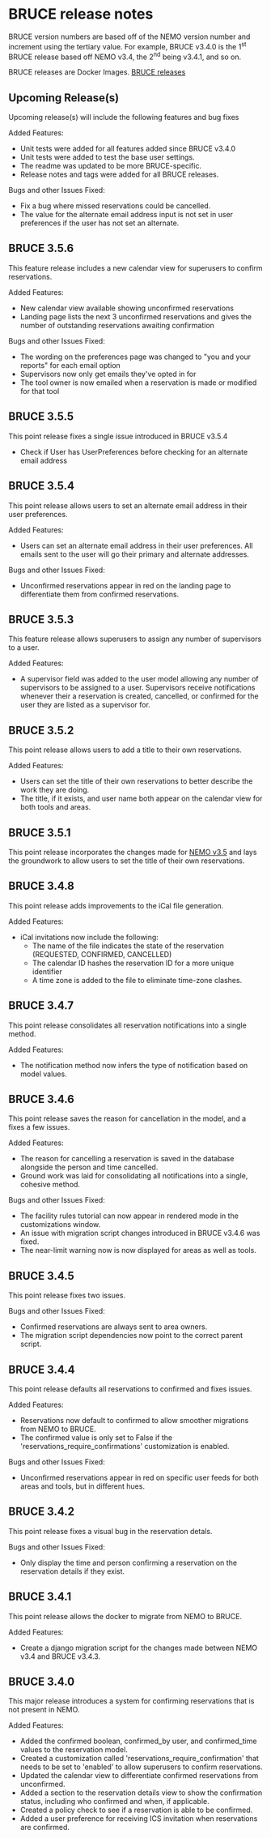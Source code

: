 # BRUCE release notes
BRUCE version numbers are based off of the NEMO version number and increment using the tertiary value. For example, BRUCE v3.4.0 is the 1<sup>st</sup> BRUCE release based off NEMO v3.4, the 2<sup>nd</sup> being v3.4.1, and so on.

BRUCE releases are Docker Images. [BRUCE releases](https://hub.docker.com/r/krzywon/bruce/)

## Upcoming Release(s)
Upcoming release(s) will include the following features and bug fixes

Added Features:
 - Unit tests were added for all features added since BRUCE v3.4.0
 - Unit tests were added to test the base user settings.
 - The readme was updated to be more BRUCE-specific.
 - Release notes and tags were added for all BRUCE releases.
 
Bugs and other Issues Fixed:
 - Fix a bug where missed reservations could be cancelled.
 - The value for the alternate email address input is not set in user preferences if the user has not set an alternate.

## BRUCE 3.5.6
This feature release includes a new calendar view for superusers to confirm reservations.

Added Features:
 - New calendar view available showing unconfirmed reservations
 - Landing page lists the next 3 unconfirmed reservations and gives the number of outstanding reservations awaiting confirmation

Bugs and other Issues Fixed:
 - The wording on the preferences page was changed to "you and your reports" for each email option
 - Supervisors now only get emails they've opted in for
 - The tool owner is now emailed when a reservation is made or modified for that tool
 
 ## BRUCE 3.5.5
This point release fixes a single issue introduced in BRUCE v3.5.4
 - Check if User has UserPreferences before checking for an alternate email address
  
## BRUCE 3.5.4
This point release allows users to set an alternate email address in their user preferences.

Added Features:
 - Users can set an alternate email address in their user preferences. All emails sent to the user will go their primary and alternate addresses.

Bugs and other Issues Fixed:
 - Unconfirmed reservations appear in red on the landing page to differentiate them from confirmed reservations.

## BRUCE 3.5.3
This feature release allows superusers to assign any number of supervisors to a user.

Added Features:
 - A supervisor field was added to the user model allowing any number of supervisors to be assigned to a user. Supervisors receive notifications whenever their a reservation is created, cancelled, or confirmed for the user they are listed as a supervisor for.

## BRUCE 3.5.2
This point release allows users to add a title to their own reservations.

Added Features:
 - Users can set the title of their own reservations to better describe the work they are doing.
 - The title, if it exists, and user name both appear on the calendar view for both tools and areas.

## BRUCE 3.5.1
This point release incorporates the changes made for [NEMO v3.5](https://github.com/usnistgov/NEMO/releases/tag/3.5.0) and lays the groundwork to allow users to set the title of their own reservations.

## BRUCE 3.4.8
This point release adds improvements to the iCal file generation.

Added Features:
 - iCal invitations now include the following:
   - The name of the file indicates the state of the reservation (REQUESTED, CONFIRMED, CANCELLED)
   - The calendar ID hashes the reservation ID for a more unique identifier
   - A time zone is added to the file to eliminate time-zone clashes.

## BRUCE 3.4.7
This point release consolidates all reservation notifications into a single method.

Added Features:
 - The notification method now infers the type of notification based on model values. 

## BRUCE 3.4.6
This point release saves the reason for cancellation in the model, and a fixes a few issues.

Added Features:
 - The reason for cancelling a reservation is saved in the database alongside the person and time cancelled.
 - Ground work was laid for consolidating all notifications into a single, cohesive method.
 
Bugs and other Issues Fixed:
 - The facility rules tutorial can now appear in rendered mode in the customizations window.
 - An issue with migration script changes introduced in BRUCE v3.4.6 was fixed.
 - The near-limit warning now is now displayed for areas as well as tools.

## BRUCE 3.4.5
This point release fixes two issues.

Bugs and other Issues Fixed:
 - Confirmed reservations are always sent to area owners.
 - The migration script dependencies now point to the correct parent script.

## BRUCE 3.4.4
This point release defaults all reservations to confirmed and fixes issues.

Added Features:
 - Reservations now default to confirmed to allow smoother migrations from NEMO to BRUCE.
 - The confirmed value is only set to False if the 'reservations_require_confirmations' customization is enabled.

Bugs and other Issues Fixed:
 - Unconfirmed reservations appear in red on specific user feeds for both areas and tools, but in different hues.

## BRUCE 3.4.2
This point release fixes a visual bug in the reservation detals.

Bugs and other Issues Fixed:
 - Only display the time and person confirming a reservation on the reservation details if they exist.

## BRUCE 3.4.1
This point release allows the docker to migrate from NEMO to BRUCE.

Added Features:
 - Create a django migration script for the changes made between NEMO v3.4 and BRUCE v3.4.3.

## BRUCE 3.4.0
This major release introduces a system for confirming reservations that is not present in NEMO.

Added Features:
 - Added the confirmed boolean, confirmed_by user, and confirmed_time values to the reservation model.
 - Created a customization called 'reservations_require_confirmation' that needs to be set to 'enabled' to allow superusers to confirm reservations.
 - Updated the calendar view to differentiate confirmed reservations from unconfirmed.
 - Added a section to the reservation details view to show the confirmation status, including who confirmed and when, if applicable.
 - Created a policy check to see if a reservation is able to be confirmed.
 - Added a user preference for receiving ICS invitation when reservations are confirmed.